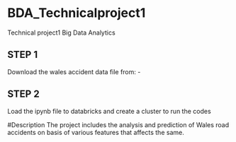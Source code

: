 # BDA_Technicalproject1
Technical project1 Big Data Analytics
 ## STEP 1
 Download the wales accident data file from: - 
 
 ## STEP 2
 Load the ipynb file to databricks and create a cluster to run the codes 

#Description 
The project includes the analysis and prediction of Wales road accidents on basis of various features that affects the same.
